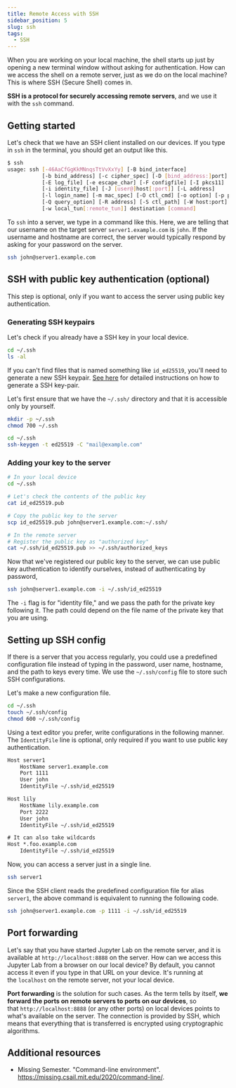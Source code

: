 ```yaml
---
title: Remote Access with SSH
sidebar_position: 5
slug: ssh
tags:
  - SSH
---
```


When you are working on your local machine, the shell starts up just by opening a new terminal window without asking for authentication. How can we access the shell on a remote server, just as we do on the local machine? This is where SSH (Secure Shell) comes in.

**SSH is a protocol for securely accessing remote servers**, and we use it with the `ssh` command.

## Getting started

Let's check that we have an SSH client installed on our devices. If you type in `ssh` in the terminal, you should get an output like this.
```sh
$ ssh
usage: ssh [-46AaCfGgKkMNnqsTtVvXxYy] [-B bind_interface]
           [-b bind_address] [-c cipher_spec] [-D [bind_address:]port]
           [-E log_file] [-e escape_char] [-F configfile] [-I pkcs11]
           [-i identity_file] [-J [user@]host[:port]] [-L address]
           [-l login_name] [-m mac_spec] [-O ctl_cmd] [-o option] [-p port]
           [-Q query_option] [-R address] [-S ctl_path] [-W host:port]
           [-w local_tun[:remote_tun]] destination [command]
```

To `ssh` into a server, we type in a command like this. Here, we are telling that our username on the target server `server1.example.com` is `john`. If the username and hostname are correct, the server would typically respond by asking for your password on the server.
```sh
ssh john@server1.example.com
```

## SSH with public key authentication (optional)
This step is optional, only if you want to access the server using public key authentication.

### Generating SSH keypairs
Let's check if you already have a SSH key in your local device.
```sh
cd ~/.ssh
ls -al
```

If you can't find files that is named something like `id_ed25519`, you'll need to generate a new SSH keypair. [See here](/docs/computation/unix/public-key) for detailed instructions on how to generate a SSH key-pair.

Let's first ensure that we have the `~/.ssh/` directory and that it is accessible only by yourself.
```sh
mkdir -p ~/.ssh
chmod 700 ~/.ssh
```

```sh
cd ~/.ssh
ssh-keygen -t ed25519 -C "mail@example.com"
```

### Adding your key to the server
```sh
# In your local device
cd ~/.ssh

# Let's check the contents of the public key
cat id_ed25519.pub

# Copy the public key to the server
scp id_ed25519.pub john@server1.example.com:~/.ssh/
```

```sh
# In the remote server
# Register the public key as "authorized key"
cat ~/.ssh/id_ed25519.pub >> ~/.ssh/authorized_keys
```

Now that we've registered our public key to the server, we can use public key authentication to identify ourselves, instead of authenticating by password, 
```sh
ssh john@server1.example.com -i ~/.ssh/id_ed25519
```

The `-i` flag is for "identity file," and we pass the path for the private key following it. The path could depend on the file name of the private key that you are using.


## Setting up SSH config

If there is a server that you access regularly, you could use a predefined configuration file instead of typing in the password, user name, hostname, and the path to keys every time. We use the `~/.ssh/config` file to store such SSH configurations.

Let's make a new configuration file.
```sh
cd ~/.ssh
touch ~/.ssh/config
chmod 600 ~/.ssh/config
```

Using a text editor you prefer, write configurations in the following manner. The `IdentityFile` line is optional, only required if you want to use public key authentication.
```txt title="~/.ssh/config"
Host server1
    HostName server1.example.com
    Port 1111
    User john
    IdentityFile ~/.ssh/id_ed25519

Host lily
    HostName lily.example.com
    Port 2222
    User john
    IdentityFile ~/.ssh/id_ed25519

# It can also take wildcards
Host *.foo.example.com
    IdentityFile ~/.ssh/id_ed25519

```

Now, you can access a server just in a single line.
```sh
ssh server1
```

Since the SSH client reads the predefined configuration file for alias `server1`, the above command is equivalent to running the following code.
```sh
ssh john@server1.example.com -p 1111 -i ~/.ssh/id_ed25519
```

## Port forwarding
Let's say that you have started Jupyter Lab on the remote server, and it is available at `http://localhost:8888` on the server. How can we access this Jupyter Lab from a browser on our local device? By default, you cannot access it even if you type in that URL on your device. It's running at the `localhost` on the remote server, not your local device.

**Port forwarding** is the solution for such cases. As the term tells by itself, **we forward the ports on remote servers to ports on our devices**, so that `http://localhost:8888` (or any other ports) on local devices points to what's available on the server. The connection is provided by SSH, which means that everything that is transferred is encrypted using cryptographic algorithms.



## Additional resources
- Missing Semester. "Command-line environment". https://missing.csail.mit.edu/2020/command-line/.